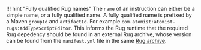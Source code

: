!!! hint "Fully qualified Rug names"
    The `name` of an instruction can either be a simple name, or a fully
    qualified name. A fully qualified name is prefixed by a Maven `groupId`
    and `artifactId`. For example `com.atomist:atomist-rugs:AddTypeScriptEditor`.
    This informs the Rug runtime that the required Rug depedency should be found
    in an external Rug archive, whose version can be found from the `manifest.yml`
    file in the same [Rug archive][archives].

[archives]: archives.md
